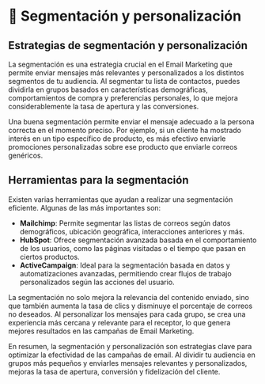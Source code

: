 # 🤿​ Segmentación y personalización
## Estrategias de segmentación y personalización
La segmentación es una estrategia crucial en el Email Marketing que permite enviar mensajes más relevantes y personalizados a los distintos segmentos de tu audiencia. Al segmentar tu lista de contactos, puedes dividirla en grupos basados en características demográficas, comportamientos de compra y preferencias personales, lo que mejora considerablemente la tasa de apertura y las conversiones.

Una buena segmentación permite enviar el mensaje adecuado a la persona correcta en el momento preciso. Por ejemplo, si un cliente ha mostrado interés en un tipo específico de producto, es más efectivo enviarle promociones personalizadas sobre ese producto que enviarle correos genéricos.

## Herramientas para la segmentación
Existen varias herramientas que ayudan a realizar una segmentación eficiente. Algunas de las más importantes son:
- **Mailchimp**: Permite segmentar las listas de correos según datos demográficos, ubicación geográfica, interacciones anteriores y más.
- **HubSpot**: Ofrece segmentación avanzada basada en el comportamiento de los usuarios, como las páginas visitadas o el tiempo que pasan en ciertos productos.
- **ActiveCampaign**: Ideal para la segmentación basada en datos y automatizaciones avanzadas, permitiendo crear flujos de trabajo personalizados según las acciones del usuario.

La segmentación no solo mejora la relevancia del contenido enviado, sino que también aumenta la tasa de clics y disminuye el porcentaje de correos no deseados. Al personalizar los mensajes para cada grupo, se crea una experiencia más cercana y relevante para el receptor, lo que genera mejores resultados en las campañas de Email Marketing.

En resumen, la segmentación y personalización son estrategias clave para optimizar la efectividad de las campañas de email. Al dividir tu audiencia en grupos más pequeños y enviarles mensajes relevantes y personalizados, mejoras la tasa de apertura, conversión y fidelización del cliente.